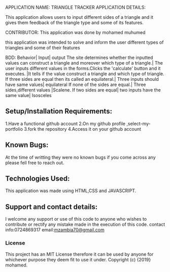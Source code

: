 APPLICATION NAME:
TRIANGLE TRACKER
APPLICATION DETAILS:

This application allows users to input different sides of a triangle and it gives them feedback of the triangle type and some of its features.


CONTRIBUTOR:
This application was done by mohamed muhumed

this application was intended to solve and inform the user different types of triangles and some of their  features

BDD:
Behavior|	Input|	output
The site determines whether the inputted values can construct a triangle and moreover which type of a triangle.|	The user inputs different values in the forms.Clicks the 'calculate' button and it executes.	|It tells if the value construct a triangle and which type of triangle.
If three sides are equal then its called an equilateral.|	Three inputs should have same values|	equilateral
If none of the sides are equal.|	Three sides,different values	|Scalene.
If two sides are equal|	two inputs have the same value|	Isosceles
## Setup/Installation Requirements:
1.Have a functional github account
2.On my github profile ,select-my-portfolio
3.fork the repository
4.Access it on your github account
## Known Bugs:
At the time of writting they were no known bugs if you come across any please fell free to reach out.
## Technologies Used:
This application was made using HTML,CSS and JAVASCRIPT.

## Support and contact details:
I welcome any support or use of this code to anyone who wishes to contribute or rectify any mistake made in the execution of this code.
contact info:0724869317
email:mzambia70@gmail.com
### License
This project has an MIT License therefore it can be used by anyone for whichever purpose they deem fit to use it under.
Copyright (c) {2019} mohamed.
